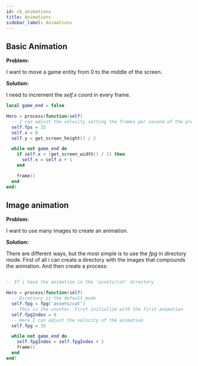 ```yaml
---
id: cb_animations
title: Animations
sidebar_label: Animations
---
```


## Basic Animation

**Problem:**

I want to move a game entity from 0 to the middle of the screen.

**Solution:**

I need to increment the *self.x* coord in every frame.

```lua
local game_end = false

Hero = process(function(self)
  -- I can adjust the velocity setting the frames per second of the process.
  self.fps = 15
  self.x = 0
  self.y = get_screen_height() / 2

  while not game_end do
    if self.x < (get_screen_width() / 2) then
      self.x = self.x + 1
    end

    frame()
  end
end)
```

## Image animation

**Problem:**

I want to use many images to create an animation.

**Solution:**

There are different ways, but the most simple is to use the *fpg* in directory mode. First of all i can create a directory with the images that compounds the animation. And then create a process:

```lua

-- If i have the animation in the 'assets/cat' directory

Hero = process(function(self)
  -- Directory is the default mode
  self.fpg = fpg('assets/cat')
  -- This is the counter. First initialize with the first animation
  self.fpgIndex = 0
  -- Here I can adjunt the velocity of the animation
  self.fpg = 15

  while not game_end do
    self.fpgIndex = self.fpgIndex + 1
    frame()
  end
end)

```
